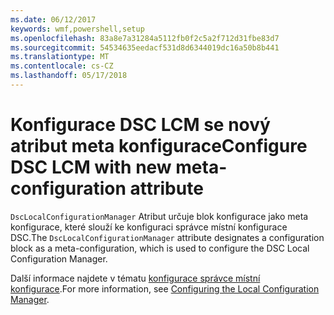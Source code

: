 ```yaml
---
ms.date: 06/12/2017
keywords: wmf,powershell,setup
ms.openlocfilehash: 83a8e7a31284a5112fb0f2c5a2f712d31fbe83d7
ms.sourcegitcommit: 54534635eedacf531d8d6344019dc16a50b8b441
ms.translationtype: MT
ms.contentlocale: cs-CZ
ms.lasthandoff: 05/17/2018
---
```

# <a name="configure-dsc-lcm-with-new-meta-configuration-attribute"></a><span data-ttu-id="b4114-102">Konfigurace DSC LCM se nový atribut meta konfigurace</span><span class="sxs-lookup"><span data-stu-id="b4114-102">Configure DSC LCM with new meta-configuration attribute</span></span>

<span data-ttu-id="b4114-103">`DscLocalConfigurationManager` Atribut určuje blok konfigurace jako meta konfigurace, které slouží ke konfiguraci správce místní konfigurace DSC.</span><span class="sxs-lookup"><span data-stu-id="b4114-103">The `DscLocalConfigurationManager` attribute designates a configuration block as a meta-configuration, which is used to configure the DSC Local Configuration Manager.</span></span>

<span data-ttu-id="b4114-104">Další informace najdete v tématu [konfigurace správce místní konfigurace](https://msdn.microsoft.com/powershell/dsc/metaconfig).</span><span class="sxs-lookup"><span data-stu-id="b4114-104">For more information, see [Configuring the Local Configuration Manager](https://msdn.microsoft.com/powershell/dsc/metaconfig).</span></span>
